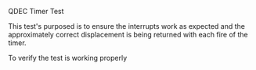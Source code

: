 QDEC Timer Test

This test's purposed is to ensure the interrupts work
as expected and the approximately correct displacement
is being returned with each fire of the timer.

To verify the test is working properly 
